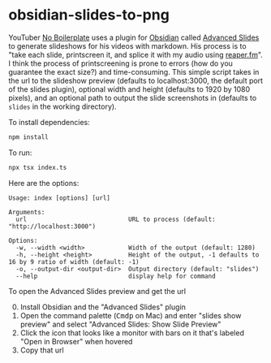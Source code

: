 # obsidian-slides-to-png

YouTuber [No Boilerplate](https://www.youtube.com/@NoBoilerplate) uses a plugin for [Obsidian](https://obsidian.md/) called [Advanced Slides](https://github.com/MSzturc/obsidian-advanced-slides) to generate slideshows for his videos with markdown. His process is to "take each slide, printscreen it, and splice it with my audio using [reaper.fm](http://reaper.fm/)". I think the process of printscreening is prone to errors (how do you guarantee the exact size?) and time-consuming. This simple script takes in the url to the slideshow preview (defaults to localhost:3000, the default port of the slides plugin), optional width and height (defaults to 1920 by 1080 pixels), and an optional path to output the slide screenshots in (defaults to `slides` in the working directory).

To install dependencies:

```bash
npm install
```

To run:

```bash
npx tsx index.ts
```

Here are the options:

```
Usage: index [options] [url]

Arguments:
  url                            URL to process (default: "http://localhost:3000")

Options:
  -w, --width <width>            Width of the output (default: 1280)
  -h, --height <height>          Height of the output, -1 defaults to 16 by 9 ratio of width (default: -1)
  -o, --output-dir <output-dir>  Output directory (default: "slides")
  --help                         display help for command
```

To open the Advanced Slides preview and get the url

0. Install Obsidian and the "Advanced Slides" plugin
1. Open the command palette (<kbd>Cmd</kbd><kbd>p</kbd> on Mac) and enter "slides show preview" and select "Advanced Slides: Show Slide Preview"
2. Click the icon that looks like a monitor with bars on it that's labeled "Open in Browser" when hovered
3. Copy that url
